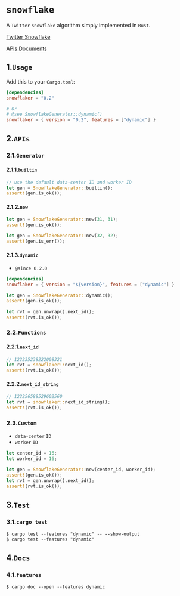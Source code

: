 # `snowflake`

A `Twitter` `snowflake` algorithm simply implemented in `Rust`.

[Twitter Snowflake](https://github.com/twitter-archive/snowflake.git)

[APIs Documents](https://docs.rs/snowflaker)

## 1.`Usage`

Add this to your `Cargo.toml`:

```toml
[dependencies]
snowflaker = "0.2"

# Or
# @see SnowflakeGenerator::dynamic()
snowflaker = { version = "0.2", features = ["dynamic"] }
```

## 2.`APIs`

### 2.1.`Generator`

#### 2.1.1.`builtin`

```rust
// use the default data-center ID and worker ID
let gen = SnowflakeGenerator::builtin();
assert!(gen.is_ok());
```

#### 2.1.2.`new`

```rust
let gen = SnowflakeGenerator::new(31, 31);
assert!(gen.is_ok());

let gen = SnowflakeGenerator::new(32, 32);
assert!(gen.is_err());
```

#### 2.1.3.`dynamic`

- `@since 0.2.0`

```toml
[dependencies]
snowflaker = { version = "${version}", features = ["dynamic"] }
```

```rust
let gen = SnowflakeGenerator::dynamic();
assert!(gen.is_ok());

let rvt = gen.unwrap().next_id();
assert!(rvt.is_ok());
```

### 2.2.`Functions`

#### 2.2.1.`next_id`

```rust
// 122235238222008321
let rvt = snowflaker::next_id();
assert!(rvt.is_ok());
```

#### 2.2.2.`next_id_string`

```rust
// 122256588529602560
let rvt = snowflaker::next_id_string();
assert!(rvt.is_ok());
```

### 2.3.`Custom`

- `data-center` `ID`
- `worker` `ID`

```rust
let center_id = 16;
let worker_id = 16;

let gen = SnowflakeGenerator::new(center_id, worker_id);
assert!(gen.is_ok());
let rvt = gen.unwrap().next_id();
assert!(rvt.is_ok());
```

## 3.`Test`

### 3.1.`cargo test`

```shell
$ cargo test --features "dynamic" -- --show-output
$ cargo test --features "dynamic"
```

## 4.`Docs`

### 4.1.`features`

```shell
$ cargo doc --open --features dynamic
```

